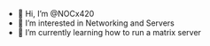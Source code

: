 - 👋 Hi, I’m @NOCx420
- 👀 I’m interested in Networking and Servers
- 🌱 I’m currently learning how to run a matrix server
